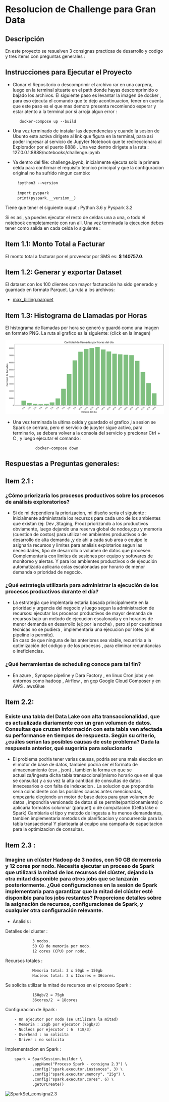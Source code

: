 # Resolucion de Challenge para Gran Data

## Descripción
En este proyecto se resuelven 3 consignas practicas de desarrollo y codigo y tres items con preguntas generales :



## Instrucciones para Ejecutar el Proyecto
- Clonar el Repositorio o descomprimir el archivo rar en una carpera, luego en la terminal situarte en el path donde hayas descomprimido o bajado los archivos.
El siguiente paso es levantar la imagen de docker , para eso ejecuta el comando que te dejo acontinuacion, tener en cuenta que este paso es el que mas demora presenta recomiendo esperar y estar atento a la terminal por si arroja algun error : 

         docker-compose up --build  

- Una vez terminado de instalar las dependencias y cuando la sesion de Ubunto este activa dirigete al link que figura en la terminal, para asi poder ingresar al servicio de Jupyter Notebook que te redireccionara al Explorador por el puerto 8888 . Una vez dentro dirigete a la ruta : 127.0.0.1:8888/notebooks/challenge.ipynb

- Ya dentro del file: challenge.ipynb, inicialmente ejecuta solo la primera celda para confirmar el requisito tecnico principal y que la configuracion original no ha sufrido ningun cambio:

        !python3 --version

        import pyspark
        print(pyspark.__version__)

Tiene que tener el siguiente ouput : Python 3.6 y Pyspark 3.2

Si es asi, ya puedes ejecutar el resto de celdas una a una, o todo el notebook completamente con run all. 
Una vez terminada la ejecucion debes tener como salida en cada celda lo siguiente :



## Item 1.1: Monto Total a Facturar
El monto total a facturar por el proveedor por SMS es: **$ 140757.0**.





## Item 1.2: Generar y exportar Dataset 
El dataset con los 100 clientes con mayor facturación ha sido generado y guardado en formato Parquet. La ruta a los archivos:
- [max_billing.parquet](datasets/output/max_billing) 





## Item 1.3: Histograma de Llamadas por Horas
El histograma de llamadas por hora se generó y guardó como una imagen en formato PNG. La ruta al grafico es la siguiente: (click en la imagen)



![Histograma](datasets/output/histograma_llamadas.png)


- Una vez terminada la  ultima celda y guardado el grafico ,la sesion se Spark se cerrara, pero el servicio de jupyter sigue activo, para terminarlo, se debera volver a la consola del servicio y precionar Ctrl + C , y luego ejecutar el comando  :

        
                docker-compose down






##                                         Respuestas a Preguntas generales:

## Item 2.1 :


### ¿Cómo priorizaría los procesos productivos sobre los procesos de análisis exploratorios?

- Si de mi dependiera la priorizacion, mi diseño seria el siguiente :
Inicialmente administraria los recursos para cada uno de los ambientes que existan (ej: Dev ,Staging, Prod) priorizando a los productivos obviamente, luego dejando una reserva global de nodos,cpu y memoria (cuestion de costos) para utilizar en ambientes productivos o de desarrollo de alta demanda ,y de ahi a cada  sub area o equipo le asignaria  recursos  y limites para analisis explotarios segun las necesidades, tipo de desarrollo o volumen de datos que procesen. 
Complementaria con limites de sesiones por equipo y softwares de monitoreo y alertas.
Y para los ambientes productivos o de ejecución automatizada aplicaria colas escalonadas por horario de menor demanda o prioridad de negocio.

### ¿Qué estrategia utilizaría para administrar la ejecución de los procesos productivos durante el día?

-  La estrategia que implentaria estaria basada principalmente en la prioridad y urgencia del negocio y luego segun la administracion de recursos:  ejecutar los procesos productivos  de mayor demanda de recursos bajo  un metodo de ejecucion escalonada y en horarios de menor demanda en desarrollo (ej: por la noche) , pero si por cuestiones tecnicas no se pudiera , implementaria una ejecucion por lotes (si el pipeline lo permite).  
En caso de que ninguna de las anteriores sea viable, recurriría a la optimización del código y de los procesos , para eliminar redundancias o ineficiencias.

### ¿Qué herramientas de scheduling conoce para tal fin?

-  En azure , Synapse pipeline y Dara Factory  , en linux Cron jobs y en entornos como hadoop , Airflow , en gcp Google Cloud Composer y en AWS . awsGlue


## Item 2.2:


### Existe una tabla del Data Lake con alta transaccionalidad, que es actualizada diariamente con un gran volumen de datos. Consultas que cruzan información con esta tabla ven afectada su performance en tiempos de respuesta. Según su criterio, ¿cuáles serían las posibles causas de este problema? Dada la respuesta anterior, qué sugeriría para solucionarlo

- El problema podria tener varias causas, podria ser una mala eleccion en el motor de base de datos, tambien podria ser el formato de almacenamiento (csv , json) ,  tambien la forma en que se actualiza/ingesta dicha tabla transaccional(mismo horario que en el que se consulta) y a su vez la alta cantidad de consultas de datos innecesarios o con falta de indexacion .
La solucion que propondría seria coincidente con las posibles causas antes mencionadas, empezaria elegiendo un motor de base datos para gran volumen de datos , impondria versionado de datos si se permite(particionamiento) o aplicaria formatos columnar (parquet) o de compatacion.(Delta lake o Spark) 
Cambiaria el tipo y metodo de ingesta a hs menos demandantes, tambien implementaria metodos de planificacion y concurrencia para la tabla transaccional
Y plantearia al equipo una campaña de capacitacion para la optimizacion de consultas. 


## Item 2.3 :

### Imagine un clúster Hadoop de 3 nodos, con 50 GB de memoria y 12 cores por nodo. Necesita ejecutar un proceso de Spark que utilizará la mitad de los recursos del clúster, dejando la otra mitad disponible para otros jobs que se lanzarán posteriormente. ¿Qué configuraciones en la sesión de Spark implementaría para garantizar que la mitad del clúster esté disponible para los jobs restantes? Proporcione detalles sobre la asignación de recursos, configuraciones de Spark, y cualquier otra configuración relevante.


- Analisis :

Detalles del cluster :

                3 nodos.
                50 GB de memoria por nodo.
                12 cores (CPU) por nodo.

Recursos totales :

                Memoria total: 3 x 50gb = 150gb
                Nucleos total: 3 x 12cores = 36cores.


Se solicita utilizar la mitad de recursos en el proceso Spark :

                150gb/2 = 75gb
                36cores/2  = 18cores


Configuracion de Spark :

        - Un ejecutor por nodo (se utilizara la mitad)
        - Memoria : 25gb por ejecutor (75gb/3)   
        - Nucleos por ejecutor : 6  (18/3)    
        - Overhead : no solicita
        - Driver : no solicita

Implementacion en Spark :  


        spark = SparkSession.builder \
                .appName("Proceso Spark - consigna 2.3") \
                .config("spark.executor.instances", 3) \
                .config("spark.executor.memory", "25g") \
                .config("spark.executor.cores", 6) \
                .getOrCreate()

                

![SparkSet_consigna2.3](datasets/SparkSet_consigna2.3.ipynb)

